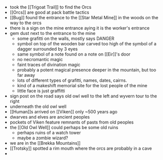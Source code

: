 - took the [[Trigoat Trail]] to find the Orcs
- [[Orcs]] are good at pack battle tactics
- [[Bug]] found the entrance to the [[Star Metal Mine]] in the woods on the way to the orcs
- there is a sign on the mine entrance aying it is the worker's entrance
- gem dust next to the entrance to the mine
    - some grafitti on the walls, mostly says DANGER
    - symbol on top of the wooden bar carved too high of the symbol of a dagger surrounded by 3 eyes
    - same symbol of a note found on a note on [[Eir]]'s door
    - no necromantic magic
    - faint traces of divination magic
    - probably a potent magical presence deeper in the mountain, but too far away
    - lots of different types of grafitti, names, dates, cairns. 
    - kind of a makeshift memorial site for the lost people of the mine
    - little face is just graffitti 
- sign post on the road says old owl well to the left and wyvern tour to the right 
- underneath the old owl well 
- [[Human]]s arrived on [[Viken]] only ~500 years ago
- dwarves and elves are ancient peoples
- pockets of Viken feature remnants of pasts from old peoples
- the [[Old Owl Well]] could perhaps be some old ruins
    - perhaps ruins of a watch tower
    - maybe a zombie wizard?
- we are in the [[Brekka Mountains]]
- [[Trotsky]] spotted a rim mouth where the orcs are probably in a cave
- 
